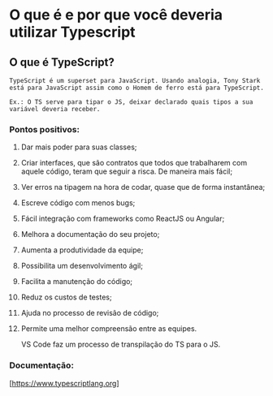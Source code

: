 # O que é e por que você deveria utilizar Typescript

## O que é TypeScript?
    TypeScript é um superset para JavaScript. Usando analogia, Tony Stark está para JavaScript assim como o Homem de ferro está para TypeScript.

    Ex.: O TS serve para tipar o JS, deixar declarado quais tipos a sua variável deveria receber.

### Pontos positivos:

1. Dar mais poder para suas classes;
2. Criar interfaces, que são contratos que todos que  trabalharem com aquele código, teram que seguir a  risca. De maneira mais fácil;
3. Ver erros na tipagem na hora de codar, quase que de forma instantânea;
4. Escreve código com menos bugs;
5. Fácil integração com frameworks como ReactJS ou Angular;
6. Melhora a documentação do seu projeto;
7. Aumenta a produtividade da equipe;
8. Possibilita um desenvolvimento ágil;
9. Facilita a manutenção do código;
10. Reduz os custos de testes;
11. Ajuda no processo de revisão de código;
12. Permite uma melhor compreensão entre as equipes.
    
    VS Code faz um processo de transpilação do TS para o JS.

### Documentação:

[https://www.typescriptlang.org]


